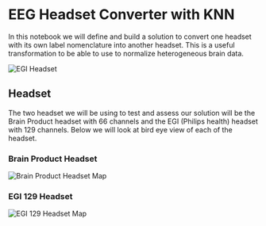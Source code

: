# EEG Headset Converter with KNN
In this notebook we will define and build a solution to convert one headset with its own label nomenclature into another headset. This is a useful transformation to be able to use to normalize heterogeneous brain data.

![EGI Headset](https://github.com/yacineMahdid/artificial-intelligence-from-scratch/blob/master/EEG%20Headset%20Converter%20with%20KNN/.figure/egi_headset_on_dummy.jpg)

## Headset
The two headset we will be using to test and assess our solution will be the Brain Product headset with 66 channels and the EGI (Philips health) headset with 129 channels. Below we will look at bird eye view of each of the headset.

### Brain Product Headset
![Brain Product Headset Map](https://github.com/yacineMahdid/artificial-intelligence-from-scratch/blob/master/EEG%20Headset%20Converter%20with%20KNN/.figure/bp_headset.jpg)

### EGI 129 Headset
![EGI 129 Headset Map](https://github.com/yacineMahdid/artificial-intelligence-from-scratch/blob/master/EEG%20Headset%20Converter%20with%20KNN/.figure/egi_headset.jpeg)
